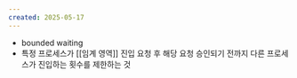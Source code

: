 ```yaml
---
created: 2025-05-17
---
```

- bounded waiting
- 특정 프로세스가 [[임계 영역]] 진입 요청 후 해당 요청 승인되기 전까지 다른 프로세스가 진입하는 횟수를 제한하는 것